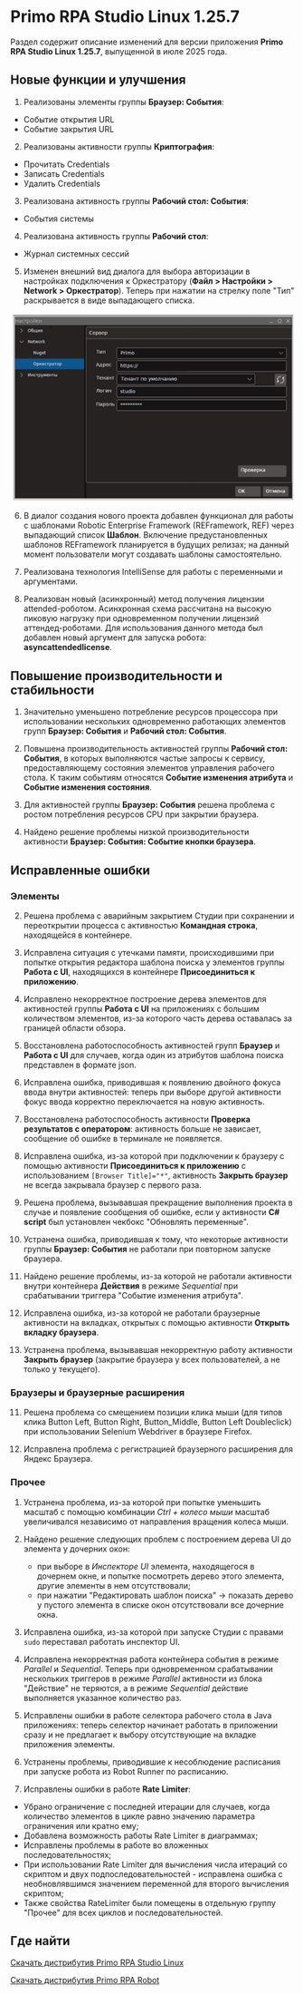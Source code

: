 # Primo RPA Studio Linux 1.25.7

Раздел содержит описание изменений для версии приложения **Primo RPA Studio Linux 1.25.7**, выпущенной в июле 2025 года. 


## Новые функции и улучшения

1. Реализованы элементы группы **Браузер: События**:
* Событие открытия URL
* Событие закрытия URL

2. Реализованы активности группы **Криптография**:
* Прочитать Credentials
* Записать Credentials
* Удалить Credentials

3. Реализована активность группы **Рабочий стол: События**:
* События системы

4. Реализована активность группы **Рабочий стол**:
* Журнал системных сессий

5. Изменен внешний вид диалога для выбора авторизации в настройках подключения к Оркестратору (**Файл > Настройки > Network > Оркестратор**). 
Теперь при нажатии на стрелку поле "Тип" раскрывается в виде выпадающего списка.

![alt](../../release-notes/resources/studio-linux/relnotes1257-orch-auth-dialog-UPDATED.png)

6. В диалог создания нового проекта добавлен функционал для работы с шаблонами Robotic Enterprise Framework (REFramework, REF) через выпадающий список **Шаблон**.
Включение предустановленных шаблонов REFramework планируется в будущих релизах; на данный момент пользователи могут создавать шаблоны самостоятельно.

7. Реализована технология IntelliSense для работы с переменными и аргументами.

8. Реализован новый (асинхронный) метод получения лицензии attended-роботом. Асинхронная схема рассчитана на высокую пиковую нагрузку при одновременном получении лицензий аттендед-роботами.
Для использования данного метода был добавлен новый аргумент для запуска робота: **asyncattendedlicense**.



## Повышение производительности и стабильности

1. Значительно уменьшено потребление ресурсов процессора при использовании нескольких одновременно работающих элементов групп **Браузер: События** и **Рабочий стол: События**.

2. Повышена производительность активностей группы **Рабочий стол: События**, в которых выполняются частые запросы к сервису, предоставляющему состояния элементов управления рабочего стола. 
К таким событиям относятся **Событие изменения атрибута** и **Событие изменения состояния**.

3. Для активностей группы **Браузер: События** решена проблема с ростом потребления ресурсов CPU при закрытии браузера.

4. Найдено решение проблемы низкой производительности активности **Браузер: События: Событие кнопки браузера**.





## Исправленные ошибки 

### Элементы 

2. Решена проблема с аварийным закрытием Студии при сохранении и переоткрытии процесса с активностью **Командная строка**, находящейся в контейнере.

3. Исправлена ситуация с утечками памяти, происходившими при попытке открытия редактора шаблона поиска у элементов группы **Работа с UI**, находящихся в контейнере **Присоединиться к приложению**.

4. Исправлено некорректное построение дерева элементов для активностей группы **Работа с UI** на приложениях с большим количеством элементов, из-за которого часть дерева оставалась за границей области обзора.

9. Восстановлена работоспособность активностей групп **Браузер** и **Работа с UI** для случаев, когда один из атрибутов шаблона поиска представлен в формате json.

13. Исправлена ошибка, приводившая к появлению двойного фокуса ввода внутри активностей: теперь при выборе другой активности фокус ввода корректно переключается на новую активность.

14. Восстановлена работоспособность активности **Проверка результатов с оператором**: активность больше не зависает, сообщение об ошибке в терминале не появляется.

15. Исправлена ошибка, из-за которой при подключении к браузеру с помощью активности **Присоединиться к приложению** с использованием `[Browser Title]="*"`, активность **Закрыть браузер** не всегда закрывала браузер с первого раза.

17. Решена проблема, вызывавшая прекращение выполнения проекта в случае и появление сообщения об ошибке, если у активности **C# script** был установлен чекбокс "Обновлять переменные".

18. Устранена ошибка, приводившая к тому, что некоторые активности группы **Браузер: События** не работали при повторном запуске браузера.

19. Найдено решение проблемы, из-за которой не работали активности внутри контейнера **Действия** в режиме *Sequential* при срабатывании триггера "Событие изменения атрибута".

21. Исправлена ошибка, из-за которой не работали браузерные активности на вкладках, открытых c помощью активности **Открыть вкладку браузера**.

22. Устранена проблема, вызывавшая некорректную работу активности **Закрыть браузер** (закрытие браузера у всех пользователей, а не только у текущего).


### Браузеры и браузерные расширения

11. Решена проблема со смещением позиции клика мыши (для типов клика Button Left, Button Right, Button_Middle, Button Left Doubleclick) при использовании Selenium Webdriver в браузере Firefox.

23. Исправлена проблема с регистрацией браузерного расширения для Яндекс Браузера.


### Прочее

1. Устранена проблема, из-за которой при попытке уменьшить масштаб с помощью комбинации *Ctrl + колесо мыши* масштаб увеличивался независимо от направления вращения колеса мыши.

5. Найдено решение следующих проблем с построением дерева UI до элемента у дочерних окон:
    * при выборе в *Инспекторе UI* элемента, находящегося в дочернем окне, и попытке посмотреть дерево этого элемента, другие элементы в нем отсутствовали;
    * при нажатии "Редактировать шаблон поиска" -> показать дерево у пустого элемента в списке окон отсутствовали все дочерние окна.

10. Исправлена ошибка, из-за которой при запуске Студии с правами `sudo` переставал работать инспектор UI.

6. Исправлена некорректная работа контейнера события в режиме *Parallel* и *Sequential*. 
Теперь при одновременном срабатывании нескольких триггеров в режиме *Parallel* активности из блока "Действие" не теряются, а в режиме *Sequential* действие выполняется указанное количество раз.

8. Исправлены ошибки в работе селектора рабочего стола в Java приложениях: теперь селектор начинает работать в приложении сразу и не предлагает к выбору отсутствующие на вкладке приложения элементы.

16. Устранены проблемы, приводившие к несоблюдение расписания при запуске робота из Robot Runner по расписанию.

20. Исправлены ошибки в работе **Rate Limiter**:
* Убрано ограничение с последней итерации для случаев, когда количество элементов в цикле равно значению параметра ограничения или кратно ему;
* Добавлена возможность работы Rate Limiter в диаграммах;
* Исправлены проблемы в работе во вложенных последовательностях;
* При использовании Rate Limiter для вычисления числа итераций со скриптом и двух подпоследовательностей - исправлена ошибка с необновлявшимся значением переменной для второго вычисления скриптом;
* Также свойства RateLimiter были помещены в отдельную группу "Прочее" для всех циклов и последовательностей.




## Где найти 

[Скачать дистрибутив Primo RPA Studio Linux](https://disk.primo-rpa.ru/index.php/s/t9BHBjR6PP06Yax?path=%2FRelease%2FStudio)

[Скачать дистрибутив Primo RPA Robot](https://disk.primo-rpa.ru/index.php/s/t9BHBjR6PP06Yax?path=%2FRelease%2FRobot)



